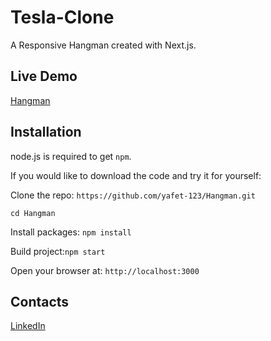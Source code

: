 # Tesla-Clone

A Responsive Hangman created with Next.js.

## Live Demo 
<a href='https://hangman-zqrn.vercel.app/' target="_blank">Hangman</a>

## Installation

node.js is required to get `npm`.

If you would like to download the code and try it for yourself:

Clone the repo: `https://github.com/yafet-123/Hangman.git`

`cd Hangman`

Install packages: `npm install`

Build project:`npm start`

Open your browser at: `http://localhost:3000`

## Contacts
<a href="https://www.linkedin.com/in/yafet-addisu-525107249/" target="_blank"></i>LinkedIn</a>
